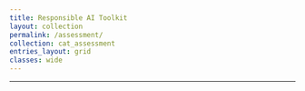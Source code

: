 ```yaml
---
title: Responsible AI Toolkit
layout: collection
permalink: /assessment/
collection: cat_assessment
entries_layout: grid
classes: wide
---
```


---